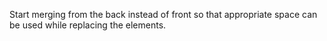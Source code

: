 ​Start merging from the back instead of front so that appropriate space can be used while replacing the elements.
